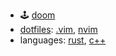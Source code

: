 - 🕹️ [doom](https://github.com/rurumimic/DOOM)
- [dotfiles](https://github.com/rurumimic/dotfiles): [.vim](https://github.com/rurumimic/.vim), [nvim](https://github.com/rurumimic/nvim)
- languages: [rust](https://github.com/rurumimic/rust), [c++](https://github.com/rurumimic/cplusplus)
